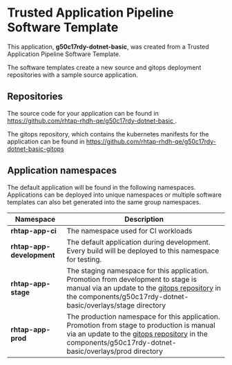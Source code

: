 # Trusted Application Pipeline Software Template

This application, **g50c17rdy-dotnet-basic**, was created from a Trusted Application Pipeline Software Template.

The software templates create a new source and gitops deployment repositories with a sample source application. 

## Repositories

The source code for your application can be found in [https://github.com/rhtap-rhdh-qe/g50c17rdy-dotnet-basic ](https://github.com/rhtap-rhdh-qe/g50c17rdy-dotnet-basic ).
 
The gitops repository, which contains the kubernetes manifests for the application can be found in 
[https://github.com/rhtap-rhdh-qe/g50c17rdy-dotnet-basic-gitops ](https://github.com/rhtap-rhdh-qe/g50c17rdy-dotnet-basic-gitops ) 

## Application namespaces 

The default application will be found in the following namespaces. Applications can be deployed into unique namespaces or multiple software templates can also bet generated into the same group namespaces.  

|  Namespace   |  Description   |  
| -------- | -------- |
| **rhtap-app-ci** | The namespace used for CI workloads |
| **rhtap-app-development** | The default application during development. Every build will be deployed to this namespace for testing. |
| **rhtap-app-stage** | The staging namespace for this application. Promotion from development to stage is manual via an update to the [gitops repository](https://github.com/rhtap-rhdh-qe/g50c17rdy-dotnet-basic-gitops ) in the components/g50c17rdy-dotnet-basic/overlays/stage directory |
| **rhtap-app-prod** | The production namespace for this application. Promotion from stage to production is manual via an update to the [gitops repository](https://github.com/rhtap-rhdh-qe/g50c17rdy-dotnet-basic-gitops ) in the components/g50c17rdy-dotnet-basic/overlays/prod directory |